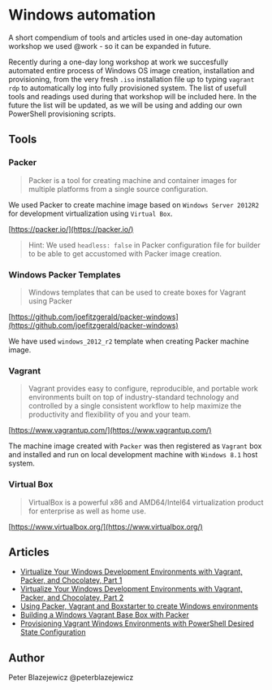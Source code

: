 # Windows automation

A short compendium of tools and articles used in one-day automation workshop we used @work - so it can be expanded in future.

Recently during a one-day long workshop at work we succesfully automated entire process of Windows OS image creation, installation and provisioning, from the very fresh `.iso` installation file up to typing `vagrant rdp` to automatically log into fully provisioned system. The list of usefull tools and readings used during that workshop will be included here.
In the future the list will be updated, as we will be using and adding our own PowerShell provisioning scripts.

## Tools

### Packer

> Packer is a tool for creating machine and container images for multiple platforms from a single source configuration.

We used Packer to create machine image based on `Windows Server 2012R2` for development virtualization using `Virtual Box`.

[https://packer.io/](https://packer.io/)

> Hint: We used `headless: false` in Packer configuration file for builder to be able to get accustomed with Packer image creation.

### Windows Packer Templates

> Windows templates that can be used to create boxes for Vagrant using Packer

[https://github.com/joefitzgerald/packer-windows](https://github.com/joefitzgerald/packer-windows)

We have used `windows_2012_r2` template when creating Packer machine image.

### Vagrant

> Vagrant provides easy to configure, reproducible, and portable work environments built on top of industry-standard technology and controlled by a single consistent workflow to help maximize the productivity and flexibility of you and your team.

[https://www.vagrantup.com/](https://www.vagrantup.com/)

The machine image created with `Packer` was then registered as `Vagrant` box and installed and run on local development machine with `Windows 8.1` host system.

### Virtual Box

> VirtualBox is a powerful x86 and AMD64/Intel64 virtualization product for enterprise as well as home use. 

[https://www.virtualbox.org/](https://www.virtualbox.org/)

## Articles

- [Virtualize Your Windows Development Environments with Vagrant, Packer, and Chocolatey, Part 1](http://www.developer.com/net/virtualize-your-windows-development-environments-with-vagrant-packer-and-chocolatey-part-1.html)
- [Virtualize Your Windows Development Environments with Vagrant, Packer, and Chocolatey, Part 2](http://www.developer.com/net/virtualize-your-windows-development-environments-with-vagrant-packer-and-chocolatey-part-2.html)
- [Using Packer, Vagrant and Boxstarter to create Windows environments](http://blog.ruilopes.com/using-packer-vagrant-and-boxstarter-to-create-windows-environments.html)
- [Building a Windows Vagrant Base Box with Packer](http://engineering.daptiv.com/building-a-windows-vagrant-base-box-with-packer/)
- [Provisioning Vagrant Windows Environments with PowerShell Desired State Configuration](https://dennypc.wordpress.com/2014/12/02/vagrant-provisioning-powershell-dsc/)

## Author

Peter Blazejewicz
@peterblazejewicz

